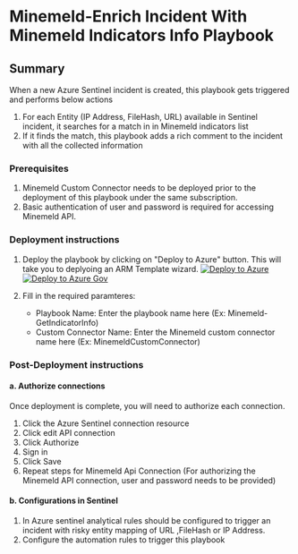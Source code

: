 # Minemeld-Enrich Incident With Minemeld Indicators Info Playbook
 ## Summary
 When a new Azure Sentinel incident is created, this playbook gets triggered and performs below actions
 1. For each Entity (IP Address, FileHash, URL) available in Sentinel incident, it searches for a match in in Minemeld indicators list
 2. If it finds the match, this playbook adds a rich comment to the incident with all the collected information


### Prerequisites 
1. Minemeld Custom Connector needs to be deployed prior to the deployment of this playbook under the same subscription.
2. Basic authentication of user and password is required for accessing Minemeld API.

### Deployment instructions 
1. Deploy the playbook by clicking on "Deploy to Azure" button. This will take you to deplyoing an ARM Template wizard.
[![Deploy to Azure](https://aka.ms/deploytoazurebutton)](https://portal.azure.com/#create/Microsoft.Template/uri/https%3A%2F%2Fraw.githubusercontent.com%2FAzure%2FAzure-Sentinel%2Fmaster%2FSolutions%2FMinemeld%2FPlaybooks%2FMinemeldPlaybooks%2FMinemeld-EnrichIncident%2Fazuredeploy.json)
[![Deploy to Azure Gov](https://aka.ms/deploytoazuregovbutton)](https://portal.azure.us/#create/Microsoft.Template/uri/https%3A%2F%2Fraw.githubusercontent.com%2FAzure%2FAzure-Sentinel%2Fmaster%2FSolutions%2FMinemeld%2FPlaybooks%2F%2FMinemeldPlaybooks%2FMinemeld-EnrichIncident%2Fazuredeploy.json)

2. Fill in the required paramteres:
    * Playbook Name: Enter the playbook name here (Ex: Minemeld-GetIndicatorInfo)
    * Custom Connector Name: Enter the Minemeld custom connector name here (Ex: MinemeldCustomConnector)
    
### Post-Deployment instructions 
#### a. Authorize connections
Once deployment is complete, you will need to authorize each connection.
1.	Click the Azure Sentinel connection resource
2.	Click edit API connection
3.	Click Authorize
4.	Sign in
5.	Click Save
6.	Repeat steps for Minemeld Api  Connection (For authorizing the Minemeld API connection, user and password needs to be provided)
#### b. Configurations in Sentinel
1. In Azure sentinel analytical rules should be configured to trigger an incident with risky entity mapping of URL ,FileHash or IP Address. 
2. Configure the automation rules to trigger this playbook

